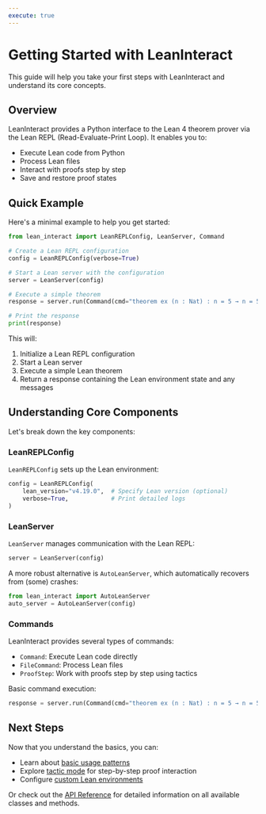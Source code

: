 ```yaml
---
execute: true
---
```


# Getting Started with LeanInteract

This guide will help you take your first steps with LeanInteract and understand its core concepts.

## Overview

LeanInteract provides a Python interface to the Lean 4 theorem prover via the Lean REPL (Read-Evaluate-Print Loop). It enables you to:

- Execute Lean code from Python
- Process Lean files
- Interact with proofs step by step
- Save and restore proof states

## Quick Example

Here's a minimal example to help you get started:

```python tags=["execute"]
from lean_interact import LeanREPLConfig, LeanServer, Command

# Create a Lean REPL configuration
config = LeanREPLConfig(verbose=True)

# Start a Lean server with the configuration
server = LeanServer(config)

# Execute a simple theorem
response = server.run(Command(cmd="theorem ex (n : Nat) : n = 5 → n = 5 := id"))

# Print the response
print(response)
```

This will:

1. Initialize a Lean REPL configuration
2. Start a Lean server
3. Execute a simple Lean theorem
4. Return a response containing the Lean environment state and any messages

## Understanding Core Components

Let's break down the key components:

### LeanREPLConfig

`LeanREPLConfig` sets up the Lean environment:

```python
config = LeanREPLConfig(
    lean_version="v4.19.0",  # Specify Lean version (optional)
    verbose=True,            # Print detailed logs
)
```

### LeanServer

`LeanServer` manages communication with the Lean REPL:

```python
server = LeanServer(config)
```

A more robust alternative is `AutoLeanServer`, which automatically recovers from (some) crashes:

```python
from lean_interact import AutoLeanServer
auto_server = AutoLeanServer(config)
```

### Commands

LeanInteract provides several types of commands:

- `Command`: Execute Lean code directly
- `FileCommand`: Process Lean files
- `ProofStep`: Work with proofs step by step using tactics

Basic command execution:

```python
response = server.run(Command(cmd="theorem ex (n : Nat) : n = 5 → n = 5 := id"))
```

## Next Steps

Now that you understand the basics, you can:

- Learn about [basic usage patterns](basic-usage.md)
- Explore [tactic mode](tactic-mode.md) for step-by-step proof interaction
- Configure [custom Lean environments](custom-lean-configuration.md)

Or check out the [API Reference](../api/config.md) for detailed information on all available classes and methods.
